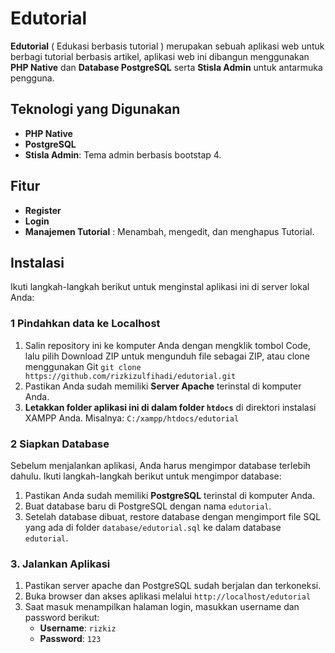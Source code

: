 # Edutorial
**Edutorial** ( Edukasi berbasis tutorial ) merupakan sebuah aplikasi web untuk berbagi tutorial berbasis artikel, aplikasi web ini dibangun menggunakan **PHP Native** dan **Database PostgreSQL** serta **Stisla Admin** untuk antarmuka pengguna.

## Teknologi yang Digunakan
- **PHP Native**
- **PostgreSQL**
- **Stisla Admin**: Tema admin berbasis bootstap 4.

## Fitur
- **Register**
- **Login**
- **Manajemen Tutorial** : Menambah, mengedit, dan menghapus Tutorial.

## Instalasi
Ikuti langkah-langkah berikut untuk menginstal aplikasi ini di server lokal Anda:

### 1 Pindahkan data ke Localhost
1. Salin repository ini ke komputer Anda dengan mengklik tombol Code, lalu pilih Download ZIP untuk mengunduh file sebagai ZIP, atau clone menggunakan Git `git clone https://github.com/rizkizulfihadi/edutorial.git`
2. Pastikan Anda sudah memiliki **Server Apache** terinstal di komputer Anda.
2. **Letakkan folder aplikasi ini di dalam folder `htdocs`** di direktori instalasi XAMPP Anda. Misalnya: `C:/xampp/htdocs/edutorial` 

### 2 Siapkan Database
Sebelum menjalankan aplikasi, Anda harus mengimpor database terlebih dahulu. Ikuti langkah-langkah berikut untuk mengimpor database:

1. Pastikan Anda sudah memiliki **PostgreSQL** terinstal di komputer Anda.
2. Buat database baru di PostgreSQL dengan nama `edutorial`.
3. Setelah database dibuat, restore database dengan mengimport file SQL yang ada di folder `database/edutorial.sql` ke dalam database `edutorial`. 

### 3. Jalankan Aplikasi
1. Pastikan server apache dan PostgreSQL sudah berjalan dan terkoneksi.
2. Buka browser dan akses aplikasi melalui `http://localhost/edutorial`
3. Saat masuk menampilkan halaman login, masukkan username dan password berikut:
   - **Username**: `rizkiz`
   - **Password**: `123`
